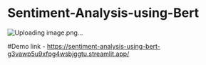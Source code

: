 # Sentiment-Analysis-using-Bert

![Uploading image.png…]()







#Demo link - https://sentiment-analysis-using-bert-g3vawp5u9xfpg4wsbjggtu.streamlit.app/
